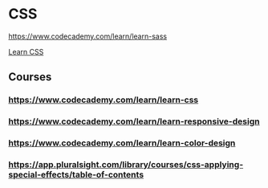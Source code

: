 # CSS

https://www.codecademy.com/learn/learn-sass

[Learn CSS](https://www.codecademy.com/learn/learn-css)

## Courses
### https://www.codecademy.com/learn/learn-css
### https://www.codecademy.com/learn/learn-responsive-design
### https://www.codecademy.com/learn/learn-color-design
### https://app.pluralsight.com/library/courses/css-applying-special-effects/table-of-contents
